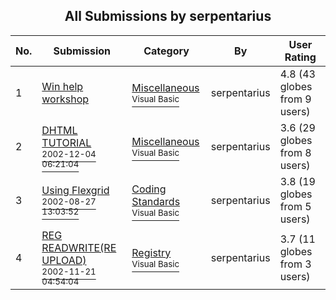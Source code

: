 ﻿<div align="center">

## All Submissions by serpentarius

</div>

No.  | Submission | Category | By   | User Rating
---- | ---------- | -------- | ---- | -----------
1 | [Win help workshop<br />](https://github.com/Planet-Source-Code/serpentarius-win-help-workshop__1-41276) | [Miscellaneous<br /><sup>Visual Basic</sup>](../ByCategory/miscellaneous__1-1.md) | serpentarius | 4.8 (43 globes from 9 users)
2 | [DHTML TUTORIAL<br /><sup>2002-12-04 06:21:04</sup>](https://github.com/Planet-Source-Code/serpentarius-dhtml-tutorial__1-41289) | [Miscellaneous<br /><sup>Visual Basic</sup>](../ByCategory/miscellaneous__1-1.md) | serpentarius | 3.6 (29 globes from 8 users)
3 | [Using Flexgrid<br /><sup>2002-08-27 13:03:52</sup>](https://github.com/Planet-Source-Code/serpentarius-using-flexgrid__1-38838) | [Coding Standards<br /><sup>Visual Basic</sup>](../ByCategory/coding-standards__1-43.md) | serpentarius | 3.8 (19 globes from 5 users)
4 | [REG READWRITE\(RE UPLOAD\)<br /><sup>2002-11-21 04:54:04</sup>](https://github.com/Planet-Source-Code/serpentarius-reg-readwrite-re-upload__1-40929) | [Registry<br /><sup>Visual Basic</sup>](../ByCategory/registry__1-36.md) | serpentarius | 3.7 (11 globes from 3 users)
